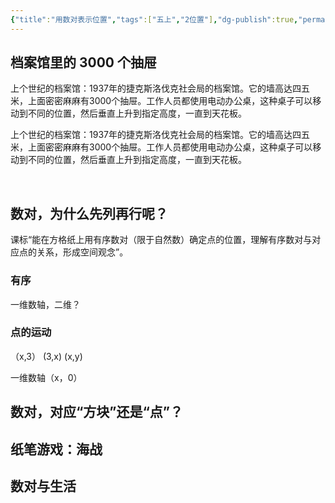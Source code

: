 ```yaml
---
{"title":"用数对表示位置","tags":["五上","2位置"],"dg-publish":true,"permalink":"/5 课时设计/用数对表示位置/","dgPassFrontmatter":true,"noteIcon":""}
---
```




##  档案馆里的 3000 个抽屉

上个世纪的档案馆：1937年的捷克斯洛伐克社会局的档案馆。它的墙高达四五米，上面密密麻麻有3000个抽屉。工作人员都使用电动办公桌，这种桌子可以移动到不同的位置，然后垂直上升到指定高度，一直到天花板。

上个世纪的档案馆：1937年的捷克斯洛伐克社会局的档案馆。它的墙高达四五米，上面密密麻麻有3000个抽屉。工作人员都使用电动办公桌，这种桌子可以移动到不同的位置，然后垂直上升到指定高度，一直到天花板。

<p class="grid">
	<img alt="" src="https://r2.edui123.com/2023/08/bg2022053002.webp">
	<img alt="" src="https://r2.edui123.com/2023/08/bg2022053007.webp">
	<img alt="" src="https://r2.edui123.com/2023/08/bg2022053005.webp">
	<img alt="" src="https://r2.edui123.com/2023/08/bg2022053004.webp">
</p>

## 数对，为什么先列再行呢？

课标“能在方格纸上用有序数对（限于自然数）确定点的位置，理解有序数对与对应点的关系，形成空间观念”。

### 有序

一维数轴，二维？

### 点的运动

（x,3） (3,x) (x,y)

一维数轴（x，0）

## 数对，对应“方块”还是“点”？


## 纸笔游戏：海战



## 数对与生活



